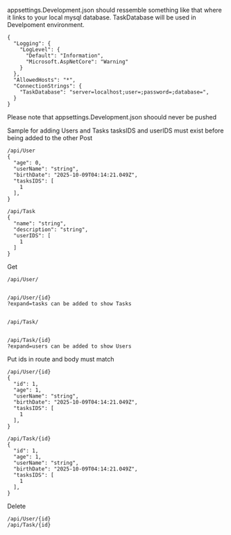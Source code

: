 appsettings.Development.json should ressemble something like that where it links to your local mysql database.
TaskDatabase will be used in Develpoment environment.
```
{
  "Logging": {
    "LogLevel": {
      "Default": "Information",
      "Microsoft.AspNetCore": "Warning"
    }
  },
  "AllowedHosts": "*",
  "ConnectionStrings": {
    "TaskDatabase": "server=localhost;user=;password=;database=",
  }
}
```
Please note that appsettings.Development.json shoould never be pushed

Sample for adding  Users and Tasks tasksIDS and userIDS must exist before being added to the other
Post
```
/api/User
{
  "age": 0,
  "userName": "string",
  "birthDate": "2025-10-09T04:14:21.049Z",
  "tasksIDS": [
    1
  ],
}

/api/Task
{
  "name": "string",
  "description": "string",
  "userIDS": [
    1
  ]
}
```

Get
```
/api/User/


/api/User/{id}
?expand=tasks can be added to show Tasks


/api/Task/


/api/Task/{id}
?expand=users can be added to show Users

```

Put ids in route and body must match
```
/api/User/{id}
{
  "id": 1,
  "age": 1,
  "userName": "string",
  "birthDate": "2025-10-09T04:14:21.049Z",
  "tasksIDS": [
    1
  ],
}

/api/Task/{id}
{
  "id": 1,
  "age": 1,
  "userName": "string",
  "birthDate": "2025-10-09T04:14:21.049Z",
  "tasksIDS": [
    1
  ],
}
```

Delete
```
/api/User/{id}
/api/Task/{id}
```